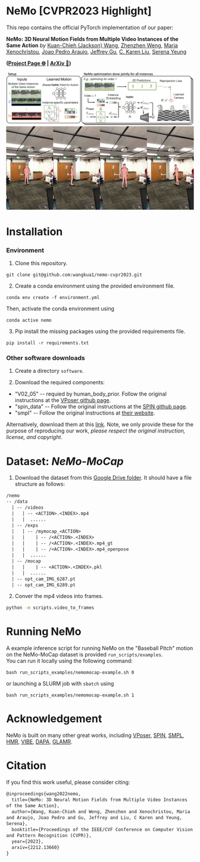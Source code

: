 # NeMo [CVPR2023 Highlight]

This repo contains the official PyTorch implementation of our paper:
  
**NeMo: 3D Neural Motion Fields from Multiple Video Instances of the Same Action** 
*by* [Kuan-Chieh (Jackson) Wang](https://wangkua1.github.io/), [Zhenzhen Weng](https://zzweng.github.io/), [Maria Xenochristou](https://mariaxen.github.io/), [Joao Pedro Araujo](https://scholar.google.com/citations?user=fs8k5acAAAAJ&hl=en), [Jeffrey Gu](https://its-gucci.github.io/), [C. Karen Liu](https://tml.stanford.edu/), [Serena Yeung](https://ai.stanford.edu/~syyeung/)

**([Project Page 🌐](https://sites.google.com/view/nemo-neural-motion-field) | [ArXiv 📄](https://arxiv.org/abs/2212.13660))**

![NeMo System Figure](asset/nemo-sys-fig.jpeg)
![NeMo Demo](asset/baseball%20pitch%20(test%201).gif)

# Installation
### Environment 
1. Clone this repository.
```
git clone git@github.com:wangkua1/nemo-cvpr2023.git
```

2. Create a conda environment using the provided environment file.
```
conda env create -f environment.yml
```
Then, activate the conda environment using 
```
conda active nemo
```

3. Pip install the missing packages using the provided requirements file.
```
pip install -r requirements.txt
```


### Other software downloads
1. Create a directory `software`.

2. Download the required components:
* "V02_05" -- requied by human_body_prior.  Follow the original instructions at the [VPoser github page](https://github.com/nghorbani/human_body_prior).
* "spin_data" -- Follow the original instructions at the [SPIN github page](https://github.com/nkolot/SPIN).
* "smpl" -- Follow the original instructions at [their website](https://smpl.is.tue.mpg.de/).

Alternatively, download them at this [link](https://drive.google.com/drive/folders/1mEqMgHRndJK_4skVP-3v4mxUIS0FapQk?usp=share_link). 
Note, we only provide these for the purpose of reproducing our work, *please respect the original instruction, license, and copyright*.


# Dataset: *NeMo-MoCap*
1. Download the dataset from this [Google Drive folder](https://drive.google.com/drive/folders/141-mBNwaSxYa4TB7HR4emDbMJ3ykc964?usp=share_link).
It should have a file structure as follows:
```
/nemo
-- /data
  | -- /videos
  |   | -- <ACTION>.<INDEX>.mp4
  |   |  ......
  | -- /exps
  |   | -- /mymocap_<ACTION>
  |   |    | -- /<ACTION>.<INDEX>
  |   |    | -- /<ACTION>.<INDEX>.mp4_gt
  |   |    | -- /<ACTION>.<INDEX>.mp4_openpose
  |   |  ......
  | -- /mocap
  |   |    | -- <ACTION>.<INDEX>.pkl
  |   |  ......
  | -- opt_cam_IMG_6287.pt
  | -- opt_cam_IMG_6289.pt

```

2. Conver the mp4 videos into frames.
```bash
python -m scripts.video_to_frames
```


# Running NeMo

A example inference script for running NeMo on the "Baseball Pitch" motion on the NeMo-MoCap dataset is provided `run_scripts/examples`.  
You can run it locally using the following command:
```
bash run_scripts_examples/nemomocap-example.sh 0
```
or launching a SLURM job with `sbatch` using
```
bash run_scripts_examples/nemomocap-example.sh 1
```


# Acknowledgement
NeMo is built on many other great works, including
[VPoser](https://github.com/nghorbani/human_body_prior),
[SPIN](https://github.com/nkolot/SPIN),
[SMPL](https://smpl.is.tue.mpg.de/),
[HMR](https://github.com/akanazawa/hmr),
[VIBE](https://github.com/mkocabas/VIBE),
[DAPA](https://github.com/zzweng/dapa_release),
[GLAMR](https://github.com/NVlabs/GLAMR).

# Citation
If you find this work useful, please consider citing:
```
@inproceedings{wang2022nemo,
  title={NeMo: 3D Neural Motion Fields from Multiple Video Instances of the Same Action},
  author={Wang, Kuan-Chieh and Weng, Zhenzhen and Xenochristou, Maria and Araujo, Joao Pedro and Gu, Jeffrey and Liu, C Karen and Yeung, Serena},
  booktitle={Proceedings of the IEEE/CVF Conference on Computer Vision and Pattern Recognition (CVPR)},
  year={2023},
  arxiv={2212.13660}
}
```

